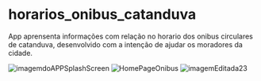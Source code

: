 # horarios_onibus_catanduva

App aprensenta informações com relação no horario dos onibus circulares de catanduva, 
desenvolvido com a intenção de ajudar os moradores da cidade.



![imagemdoAPPSplashScreen](https://user-images.githubusercontent.com/84547091/121196321-c303bc80-c846-11eb-9a92-d8c1c3d8bfe5.png)
![HomePageOnibus](https://user-images.githubusercontent.com/84547091/121196325-c4cd8000-c846-11eb-9e99-48b98c8da824.png)
![imagemEditada23](https://user-images.githubusercontent.com/84547091/121196370-d020ab80-c846-11eb-85c1-6b061136e3b6.png)
